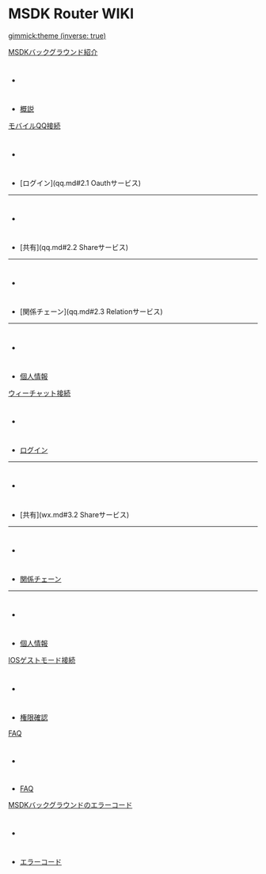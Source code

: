 ﻿# MSDK Router WIKI

[gimmick:theme (inverse: true)](cerulean)

[MSDKバックグラウンド紹介]()

  * # 
  * [概説](summarize.md#1.概説)

[モバイルQQ接続]()

  * # 
  * [ログイン](qq.md#2.1 Oauthサービス)
  - - - -
  * # 
  * [共有](qq.md#2.2 Shareサービス)
  - - - -
  * # 
  * [関係チェーン](qq.md#2.3 Relationサービス)
  - - - -
  * # 
  * [個人情報](qq.md#2.4.profileサービス)
 
[ウィーチャット接続]()

  * # 
  * [ログイン](wx.md#3.1authサービス)
  - - - -
  * # 
  * [共有](wx.md#3.2 Shareサービス)
  - - - -
  * # 
  * [関係チェーン](wx.md#3.3.Relationサービス)
  - - - -
  * # 
  * [個人情報](wx.md#3.4.Profileサービス)
  
[IOSゲストモード接続]()

  * # 
  * [権限確認](guest.md#4.ゲストモード)
 

[FAQ]()

  * # 
  * [FAQ](faq.md#FAQ)

  
[MSDKバックグラウンドのエラーコード]()

  * # 
  * [エラーコード](errorCode.md#1.MSDKバックグラウンドエラーコード)
  

